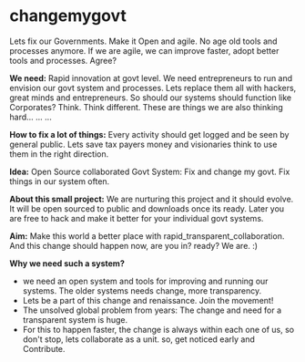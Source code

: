 changemygovt
============

Lets fix our Governments. Make it Open and agile. No age old tools and processes anymore. 
If we are agile, we can improve faster, adopt better tools and processes. Agree?

**We need:** 
Rapid innovation at govt level. We need entrepreneurs to run and envision our govt system and processes.
Lets replace them all with hackers, great minds and entrepreneurs. 
So should our systems should function like Corporates? 
Think. Think different.
These are things we are also thinking hard... ... ... 

**How to fix a lot of things:**
Every activity should get logged and be seen by general public.
Lets save tax payers money and visionaries think to use them in the right direction.

**Idea:** Open Source collaborated Govt System: Fix and change my govt. 
Fix things in our system often. 

**About this small project:**
We are nurturing this project and it should evolve.
It will be open sourced to public and downloads once its ready. 
Later you are free to hack and make it better for your individual govt systems. 

**Aim:**
Make this world a better place with rapid_transparent_collaboration.
And this change should happen now, are you in? ready? We are. :)

**Why we need such a system?**

- we need an open system and tools for improving and running our systems. The older systems needs change, more transparency.
- Lets be a part of this change and renaissance. Join the movement! 
- The unsolved global problem from years: The change and need for a transparent system is huge. 
- For this to happen faster, the change is always within each one of us, so don't stop, lets collaborate as a unit. 
so, get noticed early and Contribute. 
